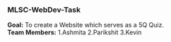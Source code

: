 ### MLSC-WebDev-Task
**Goal:** To create a Website which serves as a 5Q Quiz.<br>
**Team Members:** 1.Ashmita 
                  2.Parikshit 
                  3.Kevin 

